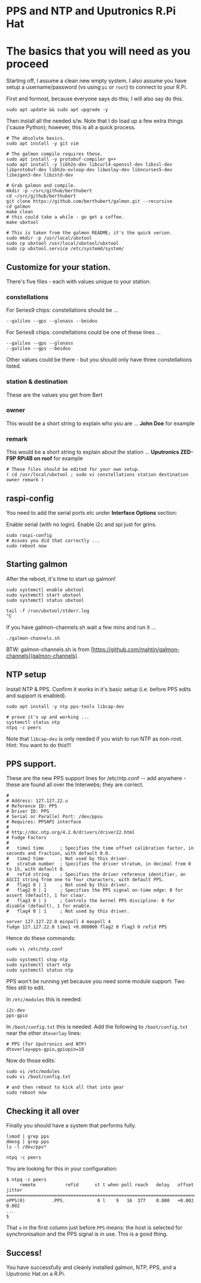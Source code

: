 # PPS and NTP and Uputronics R.Pi Hat

# The basics that you will need as you proceed
Starting off, I assume a clean new empty system. I also assume you have setup a username/password (vs using `pi` or `root`) to connect to your R.Pi.

First and formost, because everyone says do this; I will also say do this.
```
sudo apt update && sudo apt upgrade -y
```

Then install all the needed s/w. Note that I do load up a few extra things ('cause Python); however, this is all a quick process.
```
# The absolute basics.
sudo apt install -y git vim

# The galmon compile requires these.
sudo apt install -y protobuf-compiler g++
sudo apt install -y libh2o-dev libcurl4-openssl-dev libssl-dev libprotobuf-dev libh2o-evloop-dev libwslay-dev libncurses5-dev libeigen3-dev libzstd-dev

# Grab galmon and compile.
mkdir -p ~/src/github/berthubert
cd ~/src/github/berthubert
git clone https://github.com/berthubert/galmon.git --recursive
cd galmon
make clean
# this could take a while - go get a coffee.
make ubxtool

# This is taken from the galmon README; it's the quick verion.
sudo mkdir -p /usr/local/ubxtool
sudo cp ubxtool /usr/local/ubxtool/ubxtool
sudo cp ubxtool.service /etc/systemd/system/
```

## Customize for your station.
There's five files - each with values unique to your station.

### constellations
For Series9 chips: constellations should be ...
```
--galileo --gps --glonass --beidou
```
For Series8 chips: constellations could be one of these lines ...
```
--galileo --gps --glonass
--galileo --gps --beidou
```
Other values could be there - but you should only have three constellations listed.

### station & destination
These are the values you get from Bert

### owner
This would be a short string to explain who you are ... **John Doe** for example

### remark
This would be a short string to explain about the station ... **Uputronics ZED-F9P RPi4B on roof** for example

```
# These files should be edited for your own setup.
( cd /usr/local/ubxtool ; sudo vi constellations station destination owner remark )
```
## raspi-config
You need to add the serial ports etc under **Interface Options** section:

Enable serial (with no login).
Enable i2c and spi just for grins.
```
sudo raspi-config 
# Assues you did that correctly ...
sudo reboot now
```
## Starting galmon
After the reboot, it's time to start up galmon!
```
sudo systemctl enable ubxtool
sudo systemctl start ubxtool
sudo systemctl status ubxtool

tail -f /run/ubxtool/stderr.log 
^C
```

If you have galmon-channels.sh wait a few mins and run it ...
```
./galmon-channels.sh 
```
BTW: galmon-channels.sh is from [https://github.com/mahtin/galmon-channels](galmon-channels).

## NTP setup
Install NTP & PPS. Confirm it works in it's basic setup (i.e. before PPS edits and support is enabled).
```
sudo apt install -y ntp pps-tools libcap-dev 

# prove it's up and working ...
systemctl status ntp
ntpq -c peers
```
Note that `libcap-dev` is only needed if you wish to run NTP as non-root. Hint: You want to do this!!!

## PPS support.
These are the new PPS support lines for /etc/ntp.conf -- add anywhere - these are found all over the Interwebs; they are correct.
```
#
# Address: 127.127.22.u
# Reference ID: PPS
# Driver ID: PPS
# Serial or Parallel Port: /dev/ppsu
# Requires: PPSAPI interface
#
# http://doc.ntp.org/4.2.0/drivers/driver22.html
# Fudge Factors
#
#   time1 time		; Specifies the time offset calibration factor, in seconds and fraction, with default 0.0.
#   time2 time		; Not used by this driver.
#   stratum number	; Specifies the driver stratum, in decimal from 0 to 15, with default 0.
#   refid string	; Specifies the driver reference identifier, an ASCII string from one to four characters, with default PPS.
#   flag1 0 | 1		; Not used by this driver.
#   flag2 0 | 1		; Specifies the PPS signal on-time edge: 0 for assert (default), 1 for clear.
#   flag3 0 | 1		; Controls the kernel PPS discipline: 0 for disable (default), 1 for enable.
#   flag4 0 | 1		; Not used by this driver.

server 127.127.22.0 minpoll 4 maxpoll 4
fudge 127.127.22.0 time1 +0.000000 flag2 0 flag3 0 refid PPS
```

Hence do these commands:
```
sudo vi /etc/ntp.conf

sudo systemctl stop ntp
sudo systemctl start ntp
sudo systemctl status ntp
```

PPS won't be running yet because you need some module support. Two files still to edit.

In `/etc/modules` this is needed:
```
i2c-dev
pps-gpio
```

In `/boot/config.txt` this is needed.  Add the following to `/boot/config.txt` near the other `dtoverlay` lines:
```
# PPS (for Uputronics and NTP)
dtoverlay=pps-gpio,gpiopin=18
```

Now do those edits:
```
sudo vi /etc/modules
sudo vi /boot/config.txt 

# and then reboot to kick all that into gear
sudo reboot now
```

## Checking it all over
Finally you should have a system that performs fully.
```
lsmod | grep pps
dmesg | grep pps
ls -l /dev/pps*

ntpq -c peers
```

You are looking for this in your configuration:
```
$ ntpq -c peers
     remote           refid      st t when poll reach   delay   offset  jitter
==============================================================================
oPPS(0)          .PPS.            0 l    9   16  377    0.000   +0.002   0.002
...
$
```
That `o` in the first column just before `PPS` means: the host is selected for synchronisation and the PPS signal is in use.
This is a good thing.

## Success!
You have successfully and cleanly installed galmon, NTP, PPS, and a Uputronic Hat on a R.Pi.
